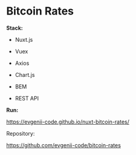 # Bitcoin Rates

**Stack:**

- Nuxt.js

- Vuex

- Axios

- Chart.js

- BEM

- REST API


**Run:**

https://evgenii-code.github.io/nuxt-bitcoin-rates/

Repository:

https://github.com/evgenii-code/bitcoin-rates
